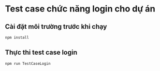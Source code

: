 # Test case chức năng login cho dự án

## Cài đặt môi trường trước khi chạy

```sh
npm install

```

## Thực thi test case login

```sh
npm run TestCaseLogin 

```
